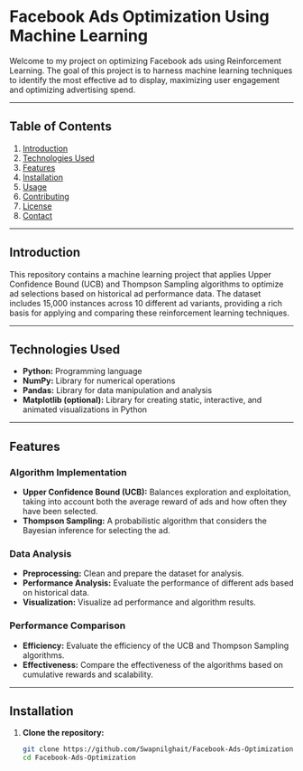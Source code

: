 # Facebook Ads Optimization Using Machine Learning

Welcome to my project on optimizing Facebook ads using Reinforcement Learning. The goal of this project is to harness machine learning techniques to identify the most effective ad to display, maximizing user engagement and optimizing advertising spend.

---

## Table of Contents

1. [Introduction](#introduction)
2. [Technologies Used](#technologies-used)
3. [Features](#features)
4. [Installation](#installation)
5. [Usage](#usage)
6. [Contributing](#contributing)
7. [License](#license)
8. [Contact](#contact)

---

## Introduction

This repository contains a machine learning project that applies Upper Confidence Bound (UCB) and Thompson Sampling algorithms to optimize ad selections based on historical ad performance data. The dataset includes 15,000 instances across 10 different ad variants, providing a rich basis for applying and comparing these reinforcement learning techniques.

---

## Technologies Used

- **Python:** Programming language
- **NumPy:** Library for numerical operations
- **Pandas:** Library for data manipulation and analysis
- **Matplotlib (optional):** Library for creating static, interactive, and animated visualizations in Python

---

## Features

### Algorithm Implementation

- **Upper Confidence Bound (UCB):** Balances exploration and exploitation, taking into account both the average reward of ads and how often they have been selected.
- **Thompson Sampling:** A probabilistic algorithm that considers the Bayesian inference for selecting the ad.

### Data Analysis

- **Preprocessing:** Clean and prepare the dataset for analysis.
- **Performance Analysis:** Evaluate the performance of different ads based on historical data.
- **Visualization:** Visualize ad performance and algorithm results.

### Performance Comparison

- **Efficiency:** Evaluate the efficiency of the UCB and Thompson Sampling algorithms.
- **Effectiveness:** Compare the effectiveness of the algorithms based on cumulative rewards and scalability.

---

## Installation

1. **Clone the repository:**
   ```sh
   git clone https://github.com/Swapnilghait/Facebook-Ads-Optimization.git
   cd Facebook-Ads-Optimization

